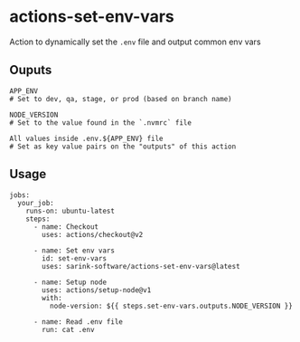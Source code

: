 # actions-set-env-vars

Action to dynamically set the `.env` file and output common env vars

## Ouputs

```
APP_ENV
# Set to dev, qa, stage, or prod (based on branch name)
```

```
NODE_VERSION
# Set to the value found in the `.nvmrc` file
```

```
All values inside .env.${APP_ENV} file
# Set as key value pairs on the "outputs" of this action
```

## Usage

```
jobs:
  your_job:
    runs-on: ubuntu-latest
    steps:
      - name: Checkout
        uses: actions/checkout@v2

      - name: Set env vars
        id: set-env-vars
        uses: sarink-software/actions-set-env-vars@latest

      - name: Setup node
        uses: actions/setup-node@v1
        with:
          node-version: ${{ steps.set-env-vars.outputs.NODE_VERSION }}

      - name: Read .env file
        run: cat .env
```
